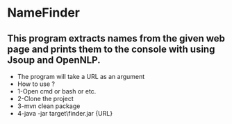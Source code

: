 # NameFinder
## This program extracts names from the given web page and prints them to the console with using Jsoup and OpenNLP.

* The program will take a URL as an argument
* How to use ?
* 1-Open cmd or bash or etc.
* 2-Clone the project
* 3-mvn clean package
* 4-java -jar target\finder.jar {URL}
